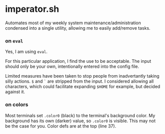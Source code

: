 # imperator.sh

Automates most of my weekly system maintenance/administration condensed into a
single utility, allowing me to easily add/remove tasks.

### on `eval`

Yes, I am using `eval`.

For this particular application, I find the use to be acceptable. The input
should only be your own, intentionally entered into the config file.

Limited measures have been taken to stop people from inadvertantly taking
silly actions. `$` and `` ` `` are stripped from the input. I considered
allowing all characters, which could facilitate expanding `$HOME` for example,
but decided against it.

### on colors

Most terminals set `.color0` (black) to the terminal's background color. My
background has its own (darker) value, so `.color0` is visible. This may not be
the case for you. Color defs are at the top (line 37).

